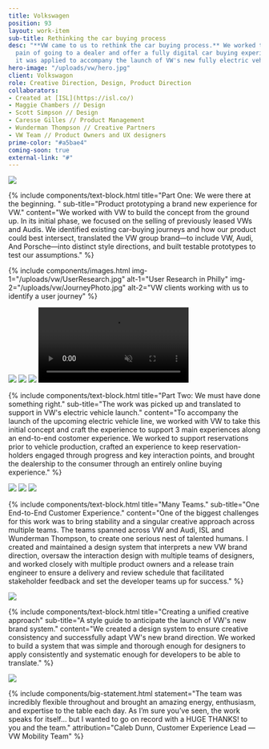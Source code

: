 ```yaml
---
title: Volkswagen
position: 93
layout: work-item
sub-title: Rethinking the car buying process
desc: "**VW came to us to rethink the car buying process.** We worked to ditch the
  pain of going to a dealer and offer a fully digital car buying experience. Later,
  it was applied to accompany the launch of VW's new fully electric vehicles."
hero-image: "/uploads/vw/hero.jpg"
client: Volkswagon
role: Creative Direction, Design, Product Direction
collaborators:
- Created at [ISL](https://isl.co/)
- Maggie Chambers // Design
- Scott Simpson // Design
- Caresse Gilles // Product Management
- Wunderman Thompson // Creative Partners
- VW Team // Product Owners and UX designers
prime-color: "#a5bae4"
coming-soon: true
external-link: "#"
---
```


<img class="padded-image" src="/uploads/vw/MogoHighlight.jpg">

<!-- <video class="inlineVideo" autoplay>
    <source src="/uploads/vw/VW_Master_Prototype-vdp2.mp4" type="video/mp4">
</video> -->

{% include components/text-block.html
    title="Part One: We were there at the beginning.  "
    sub-title="Product prototyping a brand new experience for VW."
    content="We worked with VW to build the concept from the ground up. In its initial phase, we focused on the selling of previously leased VWs and Audis. We identified existing car-buying journeys and how our product could best intersect, translated the VW group brand—to include VW, Audi, And Porsche—into distinct style directions, and built testable prototypes to test our assumptions."
%}

{% include components/images.html
    img-1="/uploads/vw/UserResearch.jpg"
    alt-1="User Research in Philly"
    img-2="/uploads/vw/JourneyPhoto.jpg"
    alt-2="VW clients working with us to identify a user journey"
%}

<img class="padded-image" src="/uploads/vw/Journey.jpg">

<img class="padded-image" src="/uploads/vw/designdirections.jpg">

<img class="fullWidth-image" src="/uploads/vw/comps.jpg">

<video class="inlineVideo" autoplay controls loop muted>
    <source src="/uploads/vw/selectiontrimdown4_dowsized.mp4" type="video/mp4">
</video>


{% include components/text-block.html
    title="Part Two: We must have done something right."
    sub-title="The work was picked up and translated to support in VW's electric vehicle launch."
    content="To accompany the launch of the upcoming electric vehicle line, we worked with VW to take this initial concept and craft the experience to support 3 main experiences along an end-to-end costomer experience. We worked to support reservations prior to vehicle production, crafted an experience to keep reservation-holders engaged through progress and key interaction points, and brought the dealership to the consumer through an entirely online buying experience."
%}

<img class="fullWidth-image" src="/uploads/vw/CW5comps1.jpg">
<img class="fullWidth-image" src="/uploads/vw/CW5comps2.jpg">
<img class="padded-image" src="/uploads/vw/CW5comps3.jpg">

{% include components/text-block.html
    title="Many Teams."
    sub-title="One End-to-End Customer Experience."
    content="One of the biggest challenges for this work was to bring stability and a singular creative approach across multiple teams. The teams spanned across VW and Audi, ISL and Wunderman Thompson, to create one serious nest of talented humans. I created and maintained a design system that interprets a new VW brand direction, oversaw the interaction design with multiple teams of designers, and worked closely with multiple product owners and a release train engineer to ensure a delivery and review schedule that facilitated stakeholder feedback and set the developer teams up for success."
%}

<img class="padded-image" src="/uploads/vw/flow.jpg">

{% include components/text-block.html
    title="Creating a unified creative approach"
    sub-title="A style guide to anticipate the launch of VW's new brand system."
    content="We created a design system to ensure creative consistency and  successfully adapt VW's new brand direction. We worked to build a system that was simple and thorough enough for designers to apply consistently and systematic enough for developers to be able to translate."
%}

<img class="padded-image" src="/uploads/vw/designsystem.jpg">

{% include components/big-statement.html
    statement="The team was incredibly flexible throughout and brought an amazing energy, enthusiasm, and expertise to the table each day. As I’m sure you’ve seen, the work speaks for itself… but I wanted to go on record with a HUGE THANKS! to you and the team."
    attribution="Caleb Dunn, Customer Experience Lead — VW Mobility Team"
%}

<!-- {% include components/pwProtect.html %} -->
